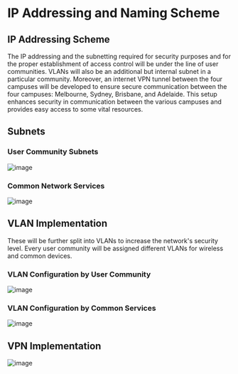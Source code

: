 # IP Addressing and Naming Scheme

## IP Addressing Scheme
The IP addressing and the subnetting required for security purposes and for the proper establishment of access control will be under the line of user communities. VLANs will also be an additional but internal subnet in a particular community. Moreover, an internet VPN tunnel between the four campuses will be developed to ensure secure communication between the four campuses: Melbourne, Sydney, Brisbane, and Adelaide. This setup enhances security in communication between the various campuses and provides easy access to some vital resources.

## Subnets
### User Community Subnets
![image](https://github.com/user-attachments/assets/e9e83359-c7cc-47ec-b5a1-e6651baae4bd)

### Common Network Services
![image](https://github.com/user-attachments/assets/c5acde20-d15a-441e-96ce-452c5664063e)

## VLAN Implementation
These will be further split into VLANs to increase the network's security level. Every user community will be assigned different VLANs for wireless and common devices.

### VLAN Configuration by User Community
![image](https://github.com/user-attachments/assets/28345f43-cc23-43e6-8227-54f0289e16be)

### VLAN Configuration by Common Services

![image](https://github.com/user-attachments/assets/37ee5eb6-04ac-440b-bbb0-27ed0f922c79)

## VPN Implementation

![image](https://github.com/user-attachments/assets/627e96b7-6cae-4d3f-bdaa-c8a8946b75ff)
